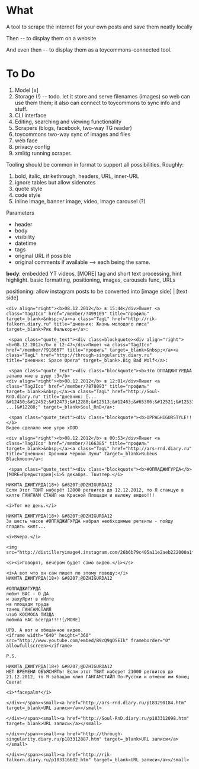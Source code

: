 # What
A tool to scrape the internet for your own posts and save them neatly locally

Then -- to display them on a website

And even then -- to display them as a toycommons-connected tool.

# To Do

1) Model [x]
2) Storage (!) -- todo. let it store and serve filenames (images) so web can use them them; 
it also can connect to toycommons to sync info and stuff.
3) CLI interface
4) Editing, searching and viewing functionality
5) Scrapers (blogs, facebook, two-way TG reader)
6) toycommons two-way sync of images and files
7) web face
8) privacy config
9) xml\tg running scraper.


Tooling should be common in format to support all possibilities. Roughly:

1) bold, italic, strikethrough, headers, URL, inner-URL
2) ignore tables but allow sidenotes
3) quote style
4) code style 
5) inline image, banner image, video, image carousel (?)


Parameters
* header
* body
* visibility
* datetime
* tags
* original URL if possible
* original comments if available --> each being the same.

**body**: embedded YT videos, [MORE] tag and short text processing, hint highlight.
basic formatting, positioning, images, carousels func, URLs

positioning: allow instagram posts to be converted into [image side] | [text side]



```
<div align="right"><b>08.12.2012</b> в 15:44</div>Пишет <a class="TagJIco" href="/member/?499109" title="профиль" target=_blank>&nbsp;</a><a class="TagL" href="http://rik-falkorn.diary.ru" title="дневник: Жизнь молодого лиса" target=_blank>Рик Фалькорн</a>:

 <span class="quote_text"><div class=blockquote><div align="right"><b>08.12.2012</b> в 12:47</div>Пишет <a class="TagJIco" href="/member/?918667" title="профиль" target=_blank>&nbsp;</a><a class="TagL" href="http://through-singularity.diary.ru" title="дневник: Space Opera" target=_blank>.Big Bad Wolf</a>:

 <span class="quote_text"><div class="blockquote"><b>Это ОППАДЖИГУРДАА запало мне в душу :3</b>
<div align="right"><b>08.12.2012</b> в 12:01</div>Пишет <a class="TagJIco" href="/member/?878093" title="профиль" target=_blank>&nbsp;</a><a class="TagL" href="http://Soul-RnD.diary.ru" title="дневник: [... &#12450;&#12452;&#12473;&#12288;&#12513;&#12463;&#65306;&#12521;&#12531;&#12473; ...]&#12288;" target=_blank>Soul_RnD</a>:

 <span class="quote_text"><div class="blockquote"><b>OPPAGHIGURSTYLE!!</b>
Видео сделало мое утро xDDD

<div align="right"><b>08.12.2012</b> в 00:53</div>Пишет <a class="TagJIco" href="/member/?166385" title="профиль" target=_blank>&nbsp;</a><a class="TagL" href="http://ars-rnd.diary.ru" title="дневник: Хроники Черной Луны" target=_blank>Rubeus Blackmoon</a>:

 <span class="quote_text"><div class="blockquote"><b>#ОППАДЖИГУРДА</b>
[MORE=Предыстория]<i>5 декабря. Твиттер.</i>

НИКИТА ДЖИГУРДА(18+) &#8207;@DZHIGURDA12
Если Этот ТВИТ наберёт 12000 ретвитов до 12.12.2012, то Я станцую в килте ГАНГНАМ СТАЙЛ на Красной Площади и выложу видео!!!

<i>Тот же день.</i>

НИКИТА ДЖИГУРДА(18+) &#8207;@DZHIGURDA12
За шесть часов #ОППАДЖИГУРДА набрал необходимые ретвиты - пойду гладить килт...

<i>Вчера.</i>

<img src="http://distilleryimage4.instagram.com/26b6b79c405a11e2aeb222000a1f9e7e_7.jpg">

<s><i>Говорят, вечером будет само видео.</i></s>

<i>А вот что он сам пишет по этому поводу:</i>
НИКИТА ДЖИГУРДА(18+) &#8207;@DZHIGURDA12

#ОППАДЖИГУРДА
любит ВАС - О ДА
и захуЯрит в кИлте
на площади труда
танец ГАНГАМСТАЙЛ
чтоб КОСМОСА ПИЗДА
любила НАС всегда!!!![/MORE]

UPD. А вот и обещанное видео.
<iframe width="640" height="360" src="http://www.youtube.com/embed/B9cQ9gOSEIk" frameborder="0" allowfullscreen></iframe>

P.S.

НИКИТА ДЖИГУРДА(18+) &#8207;@DZHIGURDA12
НЕТ ВРЕМЕНИ ОБЪЯСНЯТЬ! Если этот ТВИТ наберет 21000 ретвитов до 21.12.2012, то Я забацаю клип ГАНГАМСТАЙЛ По-Русски и отменю им Конец Света!

<i>*facepalm*</i>

</div></span><small><a href="http://ars-rnd.diary.ru/p183290184.htm" target=_blank>URL записи</a></small>

</div></span><small><a href="http://Soul-RnD.diary.ru/p183312098.htm" target=_blank>URL записи</a></small>

</div></span><small><a href="http://through-singularity.diary.ru/p183312887.htm" target=_blank>URL записи</a></small>

</div></span><small><a href="http://rik-falkorn.diary.ru/p183316602.htm" target=_blank>URL записи</a></small>
```